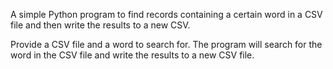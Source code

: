 A simple Python program to find records containing a certain word in a CSV file and then write the results to a new CSV.

Provide a CSV file and a word to search for. The program will search for the word in the CSV file and write the results to a new CSV file.

